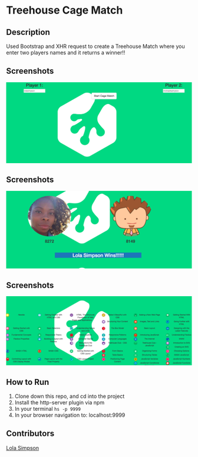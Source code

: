 # Treehouse Cage Match

## Description
Used Bootstrap and XHR request to create a Treehouse Match where you enter two players names and it returns a winner!!

## Screenshots
![Webpage](https://raw.githubusercontent.com/lolasimp/Treehouse/master/screenshots/Screenshot%201.png)
## Screenshots
![Webpage](https://raw.githubusercontent.com/lolasimp/Treehouse/master/screenshots/Screenshot%202.png)
## Screenshots
![Webpage](https://raw.githubusercontent.com/lolasimp/Treehouse/master/screenshots/Screenshot%203.png)

## How to Run
1. Clone down this repo, and cd into the project
1. Install the http-server plugin via npm
1. In your terminal ```hs -p 9999```
1. In your browser navigation to: localhost:9999

## Contributors
[Lola Simpson](https://github.com/lolasimp)